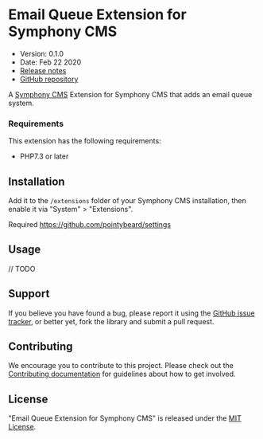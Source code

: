 # Email Queue Extension for Symphony CMS

-   Version: 0.1.0
-   Date: Feb 22 2020
-   [Release notes](https://github.com/pointybeard/emailqueue/blob/master/CHANGELOG.md)
-   [GitHub repository](https://github.com/pointybeard/emailqueue)

A [Symphony CMS](http://getsymphony.com) Extension for Symphony CMS that adds an email queue system.

### Requirements

This extension has the following requirements:

- PHP7.3 or later

## Installation

Add it to the `/extensions` folder of your Symphony CMS installation, then enable it via "System" > "Extensions".

Required https://github.com/pointybeard/settings

## Usage

// TODO

## Support

If you believe you have found a bug, please report it using the [GitHub issue tracker](https://github.com/pointybeard/emailqueue/issues),
or better yet, fork the library and submit a pull request.

## Contributing

We encourage you to contribute to this project. Please check out the [Contributing documentation](https://github.com/pointybeard/emailqueue/blob/master/CONTRIBUTING.md) for guidelines about how to get involved.

## License

"Email Queue Extension for Symphony CMS" is released under the [MIT License](http://www.opensource.org/licenses/MIT).
